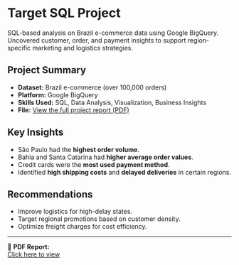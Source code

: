 # Target SQL Project 

SQL-based analysis on Brazil e-commerce data using Google BigQuery.  
Uncovered customer, order, and payment insights to support region-specific marketing and logistics strategies.

##  Project Summary
- **Dataset:** Brazil e-commerce (over 100,000 orders)
- **Platform:** Google BigQuery
- **Skills Used:** SQL, Data Analysis, Visualization, Business Insights
- **File:** [View the full project report (PDF)](./Target_SQL_Project.pdf)

##  Key Insights
- São Paulo had the **highest order volume**.
- Bahia and Santa Catarina had **higher average order values**.
- Credit cards were the **most used payment method**.
- Identified **high shipping costs** and **delayed deliveries** in certain regions.

##  Recommendations
- Improve logistics for high-delay states.
- Target regional promotions based on customer density.
- Optimize freight charges for cost efficiency.

---

📄 **PDF Report:**  
[Click here to view](https://drive.google.com/file/d/1QR-shyeXtnsNOxHHXrAd4MAKkkWKh3JY/view?usp=sharing)
